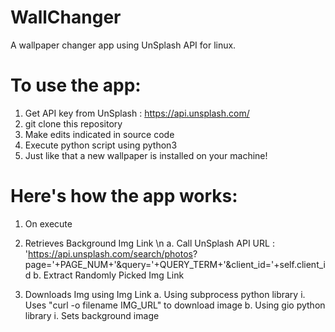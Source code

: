 # WallChanger
A wallpaper changer app using UnSplash API for linux.

# To use the app:
1. Get API key from UnSplash : https://api.unsplash.com/
2. git clone this repository
3. Make edits indicated in source code
4. Execute python script using python3 
5. Just like that a new wallpaper is installed on your machine!

# Here's how the app works:

1. On execute
  
2. Retrieves Background Img Link \n
    a. Call UnSplash API URL : 'https://api.unsplash.com/search/photos?              page='+PAGE_NUM+'&query='+QUERY_TERM+'&client_id='+self.client_id
    b. Extract Randomly Picked Img Link 

3. Downloads Img using Img Link
    a. Using subprocess python library
       i. Uses "curl -o filename IMG_URL" to download image
    b. Using gio python library
       i. Sets background image
